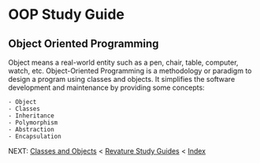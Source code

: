 # OOP Study Guide

## Object Oriented Programming
Object means a real-world entity such as a pen, chair, table, computer, watch, etc. Object-Oriented Programming is a methodology or paradigm to design a program using classes and objects. It simplifies the software development and maintenance by providing some concepts: 

    - Object
    - Classes
    - Inheritance
    - Polymorphism
    - Abstraction
    - Encapsulation

NEXT: [Classes and Objects](Classes-and-Objects)
< [Revature Study Guides](Revature-Study-Guides)
< [Index](Index)
